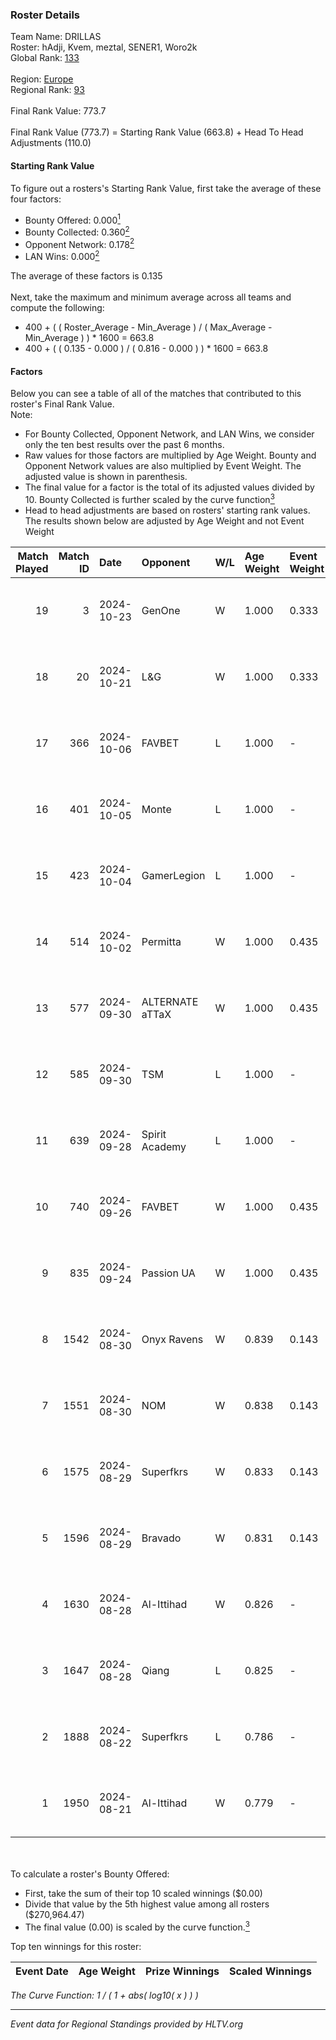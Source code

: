 ### Roster Details<br />
Team Name: DRILLAS<br />
Roster: hAdji, Kvem, meztal, SENER1, Woro2k<br />
Global Rank: [133](../../standings_global_2024_10_23.md)<br />
<br />
Region: [Europe]( ../../standings_europe_2024_10_23.md)<br />
Regional Rank: [93]( ../../standings_europe_2024_10_23.md)<br />
<br />
Final Rank Value:  773.7<br />
<br />
Final Rank Value (773.7) = Starting Rank Value (663.8) + Head To Head Adjustments (110.0)<br />

#### Starting Rank Value<br />
To figure out a rosters's Starting Rank Value, first take the average of these four factors:<br />
- Bounty Offered: 0.000[<sup>1</sup>](#table2)
- Bounty Collected: 0.360[<sup>2</sup>](#table1)
- Opponent Network: 0.178[<sup>2</sup>](#table1)
- LAN Wins: 0.000[<sup>2</sup>](#table1)

The average of these factors is 0.135<br />
<br />
Next, take the maximum and minimum average across all teams and compute the following:<br />
- 400 + ( ( Roster_Average - Min_Average ) / ( Max_Average - Min_Average ) ) * 1600 = 663.8
- 400 + ( ( 0.135 - 0.000 ) / ( 0.816 - 0.000 ) ) * 1600 = 663.8


#### Factors<br />
Below you can see a table of all of the matches that contributed to this roster's Final Rank Value.<br />
Note:<br />

- For Bounty Collected, Opponent Network, and LAN Wins, we consider only the ten best results over the past 6 months.
- Raw values for those factors are multiplied by Age Weight. Bounty and Opponent Network values are also multiplied by Event Weight. The adjusted value is shown in parenthesis.
- The final value for a factor is the total of its adjusted values divided by 10. Bounty Collected is further scaled by the curve function[<sup>3</sup>](#curveFunction)
- Head to head adjustments are based on rosters' starting rank values. The results shown below are adjusted by Age Weight and not Event Weight
<span id="table1"></span><br />


| Match Played | Match ID | Date       | Opponent        | W/L | Age Weight | Event Weight | Bounty Collected | Opponent Network | LAN Wins  | H2H Adj. | Roster                               |
| -: | -: | :- | :- | :- | :- | :- | :- | :- | :- | -: | :- |
|           19 |        3 | 2024-10-23 | GenOne          | W   | 1.000      | 0.333        | 0.000 (0.000)    | 0.134 (0.045)    | 0 (0.000) |     7.29 | hAdji, Kvem, meztal, SENER1, Woro2k  |
|           18 |       20 | 2024-10-21 | L&G             | W   | 1.000      | 0.333        | 0.018 (0.006)    | 0.304 (0.101)    | 0 (0.000) |    16.77 | hAdji, Kvem, meztal, SENER1, Woro2k  |
|           17 |      366 | 2024-10-06 | FAVBET          | L   | 1.000      | -            | -                | -                | -         |    -9.61 | AMSALEM, hAdji, Kvem, meztal, Woro2k |
|           16 |      401 | 2024-10-05 | Monte           | L   | 1.000      | -            | -                | -                | -         |    -3.97 | AMSALEM, hAdji, Kvem, meztal, Woro2k |
|           15 |      423 | 2024-10-04 | GamerLegion     | L   | 1.000      | -            | -                | -                | -         |    -3.55 | AMSALEM, hAdji, Kvem, meztal, Woro2k |
|           14 |      514 | 2024-10-02 | Permitta        | W   | 1.000      | 0.435        | 0.036 (0.016)    | 1.000 (0.435)    | 0 (0.000) |    22.51 | AMSALEM, hAdji, Kvem, meztal, Woro2k |
|           13 |      577 | 2024-09-30 | ALTERNATE aTTaX | W   | 1.000      | 0.435        | 0.081 (0.035)    | 0.794 (0.345)    | 0 (0.000) |    22.72 | AMSALEM, hAdji, Kvem, meztal, Woro2k |
|           12 |      585 | 2024-09-30 | TSM             | L   | 1.000      | -            | -                | -                | -         |    -4.06 | AMSALEM, hAdji, Kvem, meztal, Woro2k |
|           11 |      639 | 2024-09-28 | Spirit Academy  | L   | 1.000      | -            | -                | -                | -         |    -4.48 | AMSALEM, hAdji, Kvem, meztal, Woro2k |
|           10 |      740 | 2024-09-26 | FAVBET          | W   | 1.000      | 0.435        | 0.050 (0.022)    | 0.873 (0.380)    | 0 (0.000) |    24.46 | AMSALEM, hAdji, Kvem, meztal, Woro2k |
|            9 |      835 | 2024-09-24 | Passion UA      | W   | 1.000      | 0.435        | 0.205 (0.089)    | 1.000 (0.435)    | 0 (0.000) |    27.10 | AMSALEM, hAdji, Kvem, meztal, Woro2k |
|            8 |     1542 | 2024-08-30 | Onyx Ravens     | W   | 0.839      | 0.143        | 0.000 (0.000)    | 0.113 (0.014)    | 0 (0.000) |     6.03 | AMSALEM, hAdji, Kvem, meztal, Woro2k |
|            7 |     1551 | 2024-08-30 | NOM             | W   | 0.838      | 0.143        | 0.000 (0.000)    | 0.088 (0.011)    | 0 (0.000) |     9.11 | AMSALEM, hAdji, Kvem, meztal, Woro2k |
|            6 |     1575 | 2024-08-29 | Superfkrs       | W   | 0.833      | 0.143        | 0.000 (0.000)    | 0.083 (0.010)    | 0 (0.000) |     8.69 | AMSALEM, hAdji, Kvem, meztal, Woro2k |
|            5 |     1596 | 2024-08-29 | Bravado         | W   | 0.831      | 0.143        | 0.000 (0.000)    | 0.054 (0.006)    | 0 (0.000) |     8.52 | AMSALEM, hAdji, Kvem, meztal, Woro2k |
|            4 |     1630 | 2024-08-28 | Al-Ittihad      | W   | 0.826      | -            | -                | -                | -         |     5.24 | AMSALEM, hAdji, Kvem, meztal, Woro2k |
|            3 |     1647 | 2024-08-28 | Qiang           | L   | 0.825      | -            | -                | -                | -         |   -10.35 | AMSALEM, hAdji, Kvem, meztal, Woro2k |
|            2 |     1888 | 2024-08-22 | Superfkrs       | L   | 0.786      | -            | -                | -                | -         |   -16.93 | AMSALEM, hAdji, Kvem, meztal, Woro2k |
|            1 |     1950 | 2024-08-21 | Al-Ittihad      | W   | 0.779      | -            | -                | -                | -         |     4.49 | AMSALEM, hAdji, Kvem, meztal, Woro2k |

<br />
<span id="table2"></span><br />
To calculate a roster's Bounty Offered:<br />

- First, take the sum of their top 10 scaled winnings ($0.00)
- Divide that value by the 5th highest value among all rosters ($270,964.47)
- The final value (0.00) is scaled by the curve function.[<sup>3</sup>](#curveFunction)

Top ten winnings for this roster:<br />

| Event Date | Age Weight | Prize Winnings | Scaled Winnings |
| :- | -: | :- | :- |


<span id="curveFunction"></span>_The Curve Function: 1 / ( 1 + abs( log10( x ) ) )_<br />

---
_Event data for Regional Standings provided by HLTV.org_<br />
